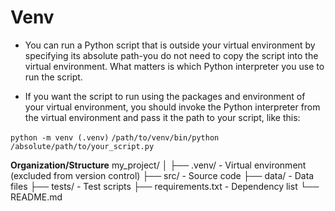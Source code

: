 
# Venv

- You can run a Python script that is outside your virtual environment by specifying its absolute path-you do not need to copy the script into the virtual environment. What matters is which Python interpreter you use to run the script.

- If you want the script to run using the packages and environment of your virtual environment, you should invoke the Python interpreter from the virtual environment and pass it the path to your script, like this:

`python -m venv (.venv)`
`/path/to/venv/bin/python /absolute/path/to/your_script.py`

**Organization/Structure**
my_project/
│
├── .venv/                - Virtual environment (excluded from version control)
├── src/                  - Source code
├── data/                 - Data files
├── tests/                - Test scripts
├── requirements.txt      - Dependency list
└── README.md
